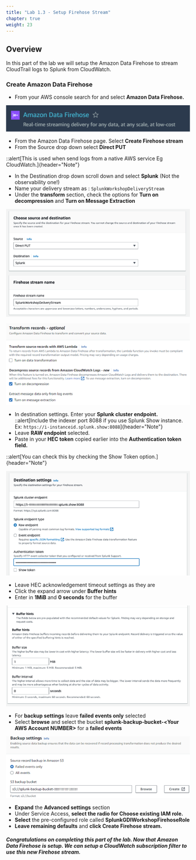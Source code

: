 ```yaml
---
title: "Lab 1.3 - Setup Firehose Stream"
chapter: true
weight: 23
---
```


## Overview
In this part of the lab we will setup the Amazon Data Firehose to stream CloudTrail logs to Splunk from CloudWatch. 

### Create Amazon Data Firehose
- From your AWS console search for and select **Amazon Data Firehose.**

![image014](/static/20_firehose/Image014.png)

- From the Amazon Data Firehose page. Select **Create Firehose stream**
- From the Source drop down select **Direct PUT** 

::alert[This is used when send logs from a native AWS service Eg CloudWatch.]{header="Note"}


- In the Destination drop down scroll down and select **Splunk** (Not the observability one!)
- Name your delivery stream as : `SplunkWorkshopDeliveryStream`
- Under the **transform** section, check the options for  **Turn on decompression** and **Turn on Message Extraction**


![image015](/static/20_firehose/Image015.png)

![image016](/static/20_firehose/Image016.png)

- In destination settings. Enter your **Splunk cluster endpoint.** 
  ::alert[Include the indexer port 8088 if you use Splunk Show instance. Ex: `https://i-instanceid.splunk.show:8088`]{header="Note"} 
- Leave **RAW endpoint** selected.
- Paste in your **HEC token** copied earlier into the **Authentication token field.** 

::alert[You can check this by checking the Show Token option.]{header="Note"}


![image017](/static/20_firehose/Image0172.png)

- Leave HEC acknowledgement timeout settings as they are
- Click the expand arrow under **Buffer hints**
- Enter in **1MiB** and **0 seconds** for the buffer

![image023](/static/20_firehose/Image023.png)

- For **backup settings** leave **failed events only** selected
- Select **browse** and select the bucket **splunk-backup-bucket-\<Your AWS Account NUMBER\>** for a **failed events**

![image018](/static/20_firehose/Image018.png)

- **Expand** the **Advanced settings** section 
- Under Service Access, **select the radio for Choose existing IAM role.** 
- **Select** the pre-configured role called **SplunkGDIWorkshopFirehoseRole**
- **Leave remaining defaults** and **click Create Firehose stream.** 

##### Congratulations on completing this part of the lab. Now that Amazon Data Firehose is setup. We can setup a CloudWatch subscription filter to use this new Firehose stream. 